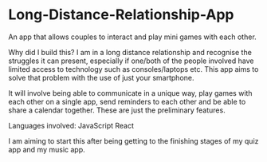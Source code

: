 # Long-Distance-Relationship-App
An app that allows couples to interact and play mini games with each other.

Why did I build this?
I am in a long distance relationship and recognise the struggles it can present, especially if one/both of the people involved have limited access to technology such as consoles/laptops etc. This app aims to solve that problem with the use of just your smartphone. 

It will involve being able to communicate in a unique way, play games with each other on a single app, send reminders to each other and be able to share a calendar together. These are just the preliminary features.

Languages involved:
JavaScript
React

I am aiming to start this after being getting to the finishing stages of my quiz app and my music app.
